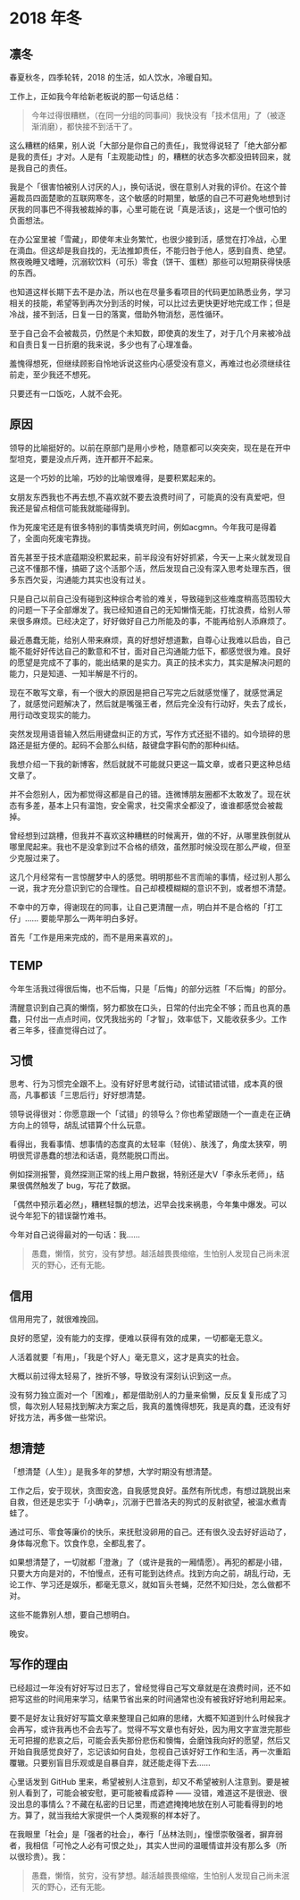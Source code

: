 # 2018 年冬

## 凛冬

春夏秋冬，四季轮转，2018 的生活，如人饮水，冷暖自知。

工作上，正如我今年给新老板说的那一句话总结：

> 今年过得很糟糕，（在同一分组的同事间）我快没有「技术信用」了（被逐渐消磨），都快接不到活干了。

这么糟糕的结果，别人说「大部分是你自己的责任」，我觉得说轻了「绝大部分都是我的责任」才对。人是有「主观能动性」的，糟糕的状态多次都没扭转回来，就是我自己的责任。

我是个「很害怕被别人讨厌的人」，换句话说，很在意别人对我的评价。在这个普遍裁员四面楚歌的互联网寒冬，这个敏感的时期里，敏感的自己不可避免地想到讨厌我的同事巴不得我被裁掉的事，心里可能在说「真是活该」，这是一个很可怕的负面想法。

在办公室里被「雪藏」，即使年末业务繁忙，也很少接到活，感觉在打冷战，心里在滴血。但这却是我自找的，无法推卸责任，不能归咎于他人，感到自责、绝望。熬夜晚睡又嗜睡，沉溺软饮料（可乐）零食（饼干、蛋糕）那些可以短期获得快感的东西。

也知道这样长期下去不是办法，所以也在尽量多看项目的代码更加熟悉业务，学习相关的技能，希望等到再次分到活的时候，可以比过去更快更好地完成工作；但是冷战，接不到活，日复一日的落寞，借助外物消愁，恶性循环。

至于自己会不会被裁员，仍然是个未知数，即使真的发生了，对于几个月来被冷战和自责日复一日折磨的我来说，多少也有了心理准备。

羞愧得想死，但继续顾影自怜地诉说这些内心感受没有意义，再难过也必须继续往前走，至少我还不想死。

只要还有一口饭吃，人就不会死。

## 原因

领导的比喻挺好的。以前在原部门是用小步枪，随意都可以突突突，现在是在开中型坦克，要是没点斤两，连开都开不起来。

这是一个巧妙的比喻，巧妙的比喻很难得，是要积累起来的。

女朋友东西我也不再去想,不喜欢就不要去浪费时间了，可能真的没有真爱吧，但我还是留点相信可能我就能碰得到。

作为死废宅还是有很多特别的事情类填充时间，例如acgmn。今年我可是得着了，全面向死废宅靠拢。

首先甚至于技术底蕴期没积累起来，前半段没有好好抓紧，今天一上来火就发现自己这不懂那不懂，搞砸了这个活那个活，然后发现自己没有深入思考处理东西，很多东西欠妥，沟通能力其实也没有过关。

只是自己以前自己没有碰到这种综合考验的难关，导致碰到这些难度稍高范围较大的问题一下子全部爆发了。我已经知道自己的无知懒惰无能，打扰浪费，给别人带来很多麻烦。已经决定了，好好做好自己力所能及的事，不能再给别人添麻烦了。

最近愚蠢无能，给别人带来麻烦，真的好想好想道歉，自尊心让我难以启齿，自己能不能好好传达自己的歉意和不甘，面对自己沟通能力低下，都感觉很为难。良好的愿望是完成不了事的，能出结果的是实力。真正的技术实力，其实是解决问题的能力，只是知道、一知半解是不行的。

现在不敢写文章，有一个很大的原因是把自己写完之后就感觉懂了，就感觉满足了，就感觉问题解决了，然后就是嘴强王者，然后完全没有行动好，失去了成长，用行动改变现实的能力。

突然发现用语音输入然后用键盘纠正的方式，写作方式还挺不错的。如今琐碎的思路还是挺方便的。起码不会那么纠结，敲键盘字斟句酌的那种纠结。

我想介绍一下我的新博客，然后就就不可能就只更这一篇文章，或者只更这种总结文章了。

并不会怨别人，因为都觉得这都是自己的错。连微博朋友圈都不太敢发了。现在状态有多差，基本上只有温饱，安全需求，社交需求全都没了，谁谁都感觉会被裁掉。

曾经想到过跳槽，但我并不喜欢这种糟糕的时候离开，做的不好，从哪里跌倒就从哪里爬起来。我也不是没拿到过不合格的绩效，虽然那时候没现在那么严峻，但至少克服过来了。

这几个月经常有一言惊醒梦中人的感觉。明明那些不言而喻的事情，经过别人那么一说，我才充分意识到它的合理性。自己却模模糊糊的意识不到，或者想不清楚。

不幸中的万幸，得谢现在的同事，让自己更清醒一点，明白并不是合格的「打工仔」…… 要能早那么一两年明白多好。

首先「工作是用来完成的，而不是用来喜欢的」。

## TEMP

今年生活我过得很后悔，也不后悔，只是「后悔」的部分远胜「不后悔」的部分。


清醒意识到自己真的懒惰，努力都放在口头，日常的付出完全不够；而且也真的愚蠢，只付出一点点时间，仅凭我拙劣的「才智」，效率低下，又能收获多少。工作者三年多，径直觉得白过了。

## 习惯

思考、行为习惯完全跟不上。没有好好思考就行动，试错试错试错，成本真的很高，凡事都该「三思后行」好好想清楚。

领导说得很对：你愿意跟一个「试错」的领导么？你也希望跟随一个一直走在正确方向上的领导，胡乱试错算个什么玩意。

看得出，我看事情、想事情的态度真的太轻率（轻佻）、肤浅了，角度太狭窄，明明很荒谬愚蠢的想法和话语，竟然能脱口而出。

例如探测报警，竟然探测正常的线上用户数据，特别还是大V「李永乐老师」，结果很偶然触发了 bug，写花了数据。

「偶然中预示着必然」，糟糕轻飘的想法，迟早会找来祸患，今年集中爆发。可以说今年犯下的错误罄竹难书。

今年对自己说得最对的一句话：我……

> 愚蠢，懒惰，贫穷，没有梦想。越活越畏畏缩缩，生怕别人发现自己尚未泯灭的野心，还有无能。

## 信用

信用用完了，就很难挽回。

良好的愿望，没有能力的支撑，便难以获得有效的成果，一切都毫无意义。

人活着就要「有用」，「我是个好人」毫无意义，这才是真实的社会。

大概以前过得太轻易了，挫折不够，导致没有深刻认识到这一点。

没有努力独立面对一个「困难」，都是借助别人的力量来偷懒，反反复复形成了习惯，每次别人轻易找到解决方案之后，我真的羞愧得想死，我是真的蠢，还没有好好找方法，再多做一些常识。

## 想清楚

「想清楚（人生）」是我多年的梦想，大学时期没有想清楚。

工作之后，安于现状，贪图安逸，自我感觉良好。虽然有所忧虑，有想过跳脱出来自救，但还是忠实于「小确幸」，沉溺于巴普洛夫的狗式的反射欲望，被温水煮青蛙了。

通过可乐、零食等廉价的快乐，来抚慰没卵用的自己。还有很久没去好好运动了，身体每况愈下。饮食作息，全都乱套了。

如果想清楚了，一切就都「澄澈」了（或许是我的一厢情愿）。再犯的都是小错，只要大方向是对的，不怕慢点，还有可能到达终点。找到方向之前，胡乱行动，无论工作、学习还是娱乐，都毫无意义，就如盲头苍蝇，茫然不知归处，怎么做都不对。

这些不能靠别人想，要自己想明白。

晚安。

## 写作的理由

已经超过一年没有好好写过日志了，曾经觉得自己写文章就是在浪费时间，还不如把写这些的时间用来学习，结果节省出来的时间通常也没有被我好好地利用起来。

<!-- 熟悉又悲哀的剧情，分分秒秒，日复一日，年复一年，重复着令人绝望的剧情。 -->

要不是好友让我好好写篇文章来整理自己如麻的思绪，大概不知道到什么时候我才会再写，或许我再也不会去写了。觉得不写文章也有好处，因为用文字宣泄完那些无可把握的悲哀之后，可能会丢失那份悲伤和懊悔，会磨蚀我向好的愿望，然后又开始自我感觉良好了，忘记该如何自处，忽视自己该好好工作和生活，再一次重蹈覆辙。只要别盲目乐观或是自暴自弃，就还能走得下去……

心里话发到 GitHub 里来，希望被别人注意到，却又不希望被别人注意到。要是被别人看到了，可能会被安慰，更可能被看成孬种 —— 没错，难道这不是很逊、很没出息的事情么？不藏在私密的日记里，而遮遮掩掩地放在别人可能看得到的地方。算了，就当我给大家提供一个人类观察的样本好了。

在我眼里「社会」是「强者的社会」，奉行「丛林法则」，憧憬崇敬强者，摒弃弱者，我相信「可怜之人必有可恨之处」，其实人世间的温暖情谊并没有那么多（所以很珍贵）。我：

> 愚蠢，懒惰，贫穷，没有梦想。越活越畏畏缩缩，生怕别人发现自己尚未泯灭的野心，还有无能。
